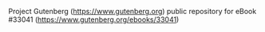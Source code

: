 Project Gutenberg (https://www.gutenberg.org) public repository for eBook #33041 (https://www.gutenberg.org/ebooks/33041)
